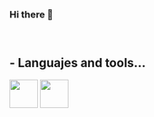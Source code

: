 ### Hi there 👋

<!--
**UbaldoRdz98/UbaldoRdz98** is a ✨ _special_ ✨ repository because its `README.md` (this file) appears on your GitHub profile.

Here are some ideas to get you started:

- 🔭 I’m currently working on ...
- 🌱 I’m currently learning ...
- 👯 I’m looking to collaborate on ...
- 🤔 I’m looking for help with ...
- 💬 Ask me about ...
- 📫 How to reach me: ...
- 😄 Pronouns: ...
- ⚡ Fun fact: ...
-->
<br/>
<h2> - Languajes and tools...</h2>
<p align="center">

 <code><a href="https://laravel.com" target="_blank"><img height="50" src="https://cdn.worldvectorlogo.com/logos/laravel-2.svg"></a></code>
 <code><a href="https://docs.microsoft.com/en-us/dotnet/csharp" target="_blank"><img height="50" src="https://user-images.githubusercontent.com/100547074/178605147-cef134cf-35e1-4198-9f06-74baee531d26.png"></a></code>
